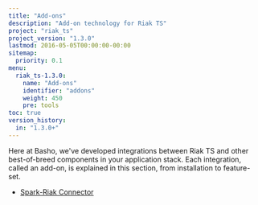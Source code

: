 ```yaml
---
title: "Add-ons"
description: "Add-on technology for Riak TS"
project: "riak_ts"
project_version: "1.3.0"
lastmod: 2016-05-05T00:00:00-00:00
sitemap:
  priority: 0.1
menu:
  riak_ts-1.3.0:
    name: "Add-ons"
    identifier: "addons"
    weight: 450
    pre: tools
toc: true
version_history:
  in: "1.3.0+"
---
```


Here at Basho, we've developed integrations between Riak TS and other best-of-breed components in your application stack. Each integration, called an add-on, is explained in this section, from installation to feature-set.

* [Spark-Riak Connector](spark-riak-connector)

